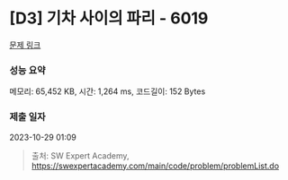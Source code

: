 # [D3] 기차 사이의 파리 - 6019 

[문제 링크](https://swexpertacademy.com/main/code/problem/problemDetail.do?contestProbId=AWajaTmaZw4DFAWM) 

### 성능 요약

메모리: 65,452 KB, 시간: 1,264 ms, 코드길이: 152 Bytes

### 제출 일자

2023-10-29 01:09



> 출처: SW Expert Academy, https://swexpertacademy.com/main/code/problem/problemList.do
